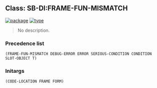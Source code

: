 ## Class: SB-DI:FRAME-FUN-MISMATCH
[![package](https://img.shields.io/badge/Package-SB--DI-5f9ea0.svg?style=social&colorA=999999)](../) [![type](https://img.shields.io/badge/Type-Class-5f9ea0.svg?style=social&colorA=999999)](../#class) 

> No description.

### Precedence list
```
(FRAME-FUN-MISMATCH DEBUG-ERROR ERROR SERIOUS-CONDITION CONDITION SLOT-OBJECT T)
```
### Initargs
```
(CODE-LOCATION FRAME FORM)
```
